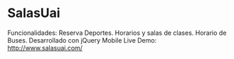 SalasUai
========
Funcionalidades:
Reserva Deportes.
Horarios y salas de clases.
Horario de Buses.
Desarrollado con jQuery Mobile 
Live Demo: http://www.salasuai.com/